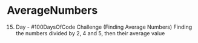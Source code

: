 # AverageNumbers
15. Day - #100DaysOfCode Challenge (Finding Average Numbers)
Finding the numbers divided by 2, 4 and 5, then their average value
